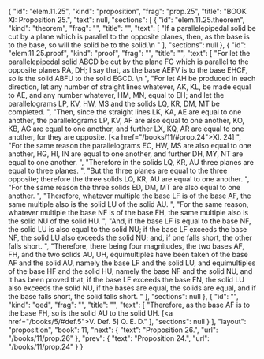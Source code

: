 {
  "id": "elem.11.25",
  "kind": "proposition",
  "frag": "prop.25",
  "title": "BOOK XI: Proposition 25.",
  "text": null,
  "sections": [
    {
      "id": "elem.11.25.theorem",
      "kind": "theorem",
      "frag": "",
      "title": "",
      "text": [
        "If a parallelepipedal solid be cut by a plane which is parallel to the opposite planes, then, as the base is to the base, so will the solid be to the solid.\n      "
      ],
      "sections": null
    },
    {
      "id": "elem.11.25.proof",
      "kind": "proof",
      "frag": "",
      "title": "",
      "text": [
        "For let the parallelepipedal solid ABCD be cut by the plane FG which is parallel to the opposite planes RA, DH; I say that, as the base AEFV is to the base EHCF, so is the solid ABFU to the solid EGCD. \n      ",
        "For let AH be produced in each direction, let any number of straight lines whatever, AK, KL, be made equal to AE, and any number whatever, HM, MN, equal to EH; and let the parallelograms LP, KV, HW, MS and the solids LQ, KR, DM, MT be completed. ",
        "Then, since the straight lines LK, KA, AE are equal to one another, the parallelograms LP, KV, AF are also equal to one another, KO, KB, AG are equal to one another, and further LX, KQ, AR are equal to one another, for they are opposite. [<a href=\"/books/11/#prop.24\">XI. 24</a>] ",
        "For the same reason the parallelograms EC, HW, MS are also equal to one another, HG, HI, IN are equal to one another, and further DH, MY, NT are equal to one another. ",
        "Therefore in the solids LQ, KR, AU three planes are equal to three planes. ",
        "But the three planes are equal to the three opposite; therefore the three solids LQ, KR, AU are equal to one another. ",
        "For the same reason the three solids ED, DM, MT are also equal to one another. ",
        "Therefore, whatever multiple the base LF is of the base AF, the same multiple also is the solid LU of the solid AU. ",
        "For the same reason, whatever multiple the base NF is of the base FH, the same multiple also is the solid NU of the solid HU. ",
        "And, if the base LF is equal to the base NF, the solid LU is also equal to the solid NU; if the base LF exceeds the base NF, the solid LU also exceeds the solid NU; and, if one falls short, the other falls short. ",
        "Therefore, there being four magnitudes, the two bases AF, FH, and the two solids AU, UH, equimultiples have been taken of the base AF and the solid AU, namely the base LF and the solid LU, and equimultiples of the base HF and the solid HU, namely the base NF and the solid NU, and it has been proved that, if the base LF exceeds the base FN, the solid LU also exceeds the solid NU, if the bases are equal, the solids are equal, and if the base falls short, the solid falls short. "
      ],
      "sections": null
    },
    {
      "id": "",
      "kind": "qed",
      "frag": "",
      "title": "",
      "text": [
        "Therefore, as the base AF is to the base FH, so is the solid AU to the solid UH. [<a href=\"/books/5/#def.5\">V. Def. 5</a>] Q. E. D."
      ],
      "sections": null
    }
  ],
  "layout": "proposition",
  "book": 11,
  "next": {
    "text": "Proposition 26.",
    "url": "/books/11/prop.26"
  },
  "prev": {
    "text": "Proposition 24.",
    "url": "/books/11/prop.24"
  }
}
